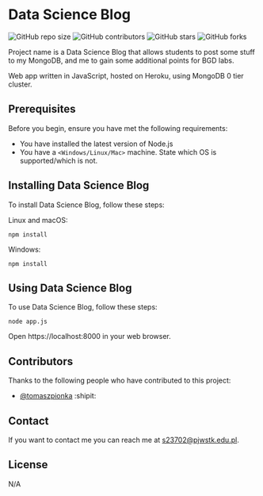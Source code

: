 # Data Science Blog

<!--- These are examples. See https://shields.io for others or to customize this set of shields. You might want to include dependencies, project status and licence info here --->
![GitHub repo size](https://img.shields.io/github/repo-size/tomaszpionka/bgd_mongo)
![GitHub contributors](https://img.shields.io/github/contributors/tomaszpionka/bgd_mongo)
![GitHub stars](https://img.shields.io/github/stars/tomaszpionka/bgd_mongo?style=social)
![GitHub forks](https://img.shields.io/github/forks/tomaszpionka/bgd_mongo?style=social)

Project name is a Data Science Blog that allows students to post some stuff to my MongoDB, and me to gain some additional points for BGD labs.

Web app written in JavaScript, hosted on Heroku, using MongoDB 0 tier cluster.

## Prerequisites

Before you begin, ensure you have met the following requirements:
<!--- These are just example requirements. Add, duplicate or remove as required --->
* You have installed the latest version of Node.js
* You have a `<Windows/Linux/Mac>` machine. State which OS is supported/which is not.

## Installing Data Science Blog

To install Data Science Blog, follow these steps:

Linux and macOS:
```
npm install
```

Windows:
```
npm install
```
## Using Data Science Blog

To use Data Science Blog, follow these steps:

```
node app.js
```

Open https://localhost:8000 in your web browser.

## Contributors

Thanks to the following people who have contributed to this project:

* [@tomaszpionka](https://github.com/tomaszpionka) :shipit:

## Contact

If you want to contact me you can reach me at <s23702@pjwstk.edu.pl>.

## License
<!--- If you're not sure which open license to use see https://choosealicense.com/--->

N/A
